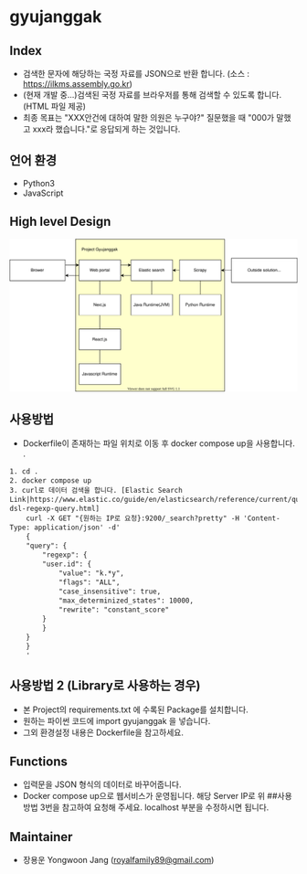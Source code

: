 # gyujanggak

## Index
* 검색한 문자에 해당하는 국정 자료를 JSON으로 반환 합니다. (소스 : https://ilkms.assembly.go.kr)
* (현재 개발 중...)검색된 국정 자료를 브라우저를 통해 검색할 수 있도록 합니다. (HTML 파일 제공)
* 최종 목표는 "XXX안건에 대하여 말한 의원은 누구야?" 질문했을 때 "000가 말했고 xxx라 했습니다."로 응답되게 하는 것입니다.

## 언어 환경 
* Python3
* JavaScript

## High level Design
![gyujanggak HLD /architecure/gyujanggakHLA.svg 참고](https://github.com/YongwoonJang/gyujanggak/blob/master/architecture/gyujanggakHLA.svg)

## 사용방법 
* Dockerfile이 존재하는 파일 위치로 이동 후 docker compose up을 사용합니다. .
```
1. cd .
2. docker compose up
3. curl로 데이터 검색을 합니다. [Elastic Search Link|https://www.elastic.co/guide/en/elasticsearch/reference/current/query-dsl-regexp-query.html] 
    curl -X GET "{원하는 IP로 요청}:9200/_search?pretty" -H 'Content-Type: application/json' -d'
    {
    "query": {
        "regexp": {
        "user.id": {
            "value": "k.*y",
            "flags": "ALL",
            "case_insensitive": true,
            "max_determinized_states": 10000,
            "rewrite": "constant_score"
        }
        }
    }
    }
    '
```

## 사용방법 2 (Library로 사용하는 경우) 
* 본 Project의 requirements.txt 에 수록된 Package를 설치합니다.  
* 원하는 파이썬 코드에 import gyujanggak 을 넣습니다.
* 그외 환경설정 내용은 Dockerfile을 참고하세요.

## Functions
* 입력문을 JSON 형식의 데이터로 바꾸어줍니다.
* Docker compose up으로 웹서비스가 운영됩니다. 해당 Server IP로 위 ##사용방법 3번을 참고하여 요청해 주세요. localhost 부분을 수정하시면 됩니다.

## Maintainer
* 장용운 Yongwoon Jang (royalfamily89@gmail.com)
